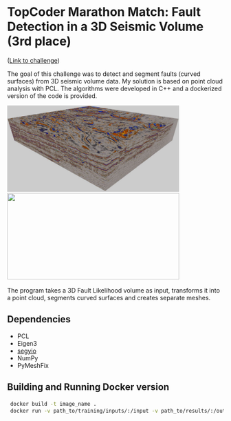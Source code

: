 # TopCoder Marathon Match: Fault Detection in a 3D Seismic Volume (3rd place)
([Link to challenge](https://www.topcoder.com/challenges/5863dfd8-f36c-468a-8930-b2bc16b9a92a?tab=details))


The goal of this challenge was to detect and segment faults (curved surfaces) from 3D seismic volume data. My solution is based on point cloud analysis with PCL. The algorithms were developed in C++ and a dockerized version of the code is provided.


<img src="doc/seismic_image.png" width=400 height=200>                     <img src="doc/seg.gif" width=400 height=200>

The program takes a 3D Fault Likelihood volume as input, transforms it into a point cloud, segments curved surfaces and creates separate meshes.

## Dependencies
- PCL
- Eigen3
- [segyio](https://github.com/equinor/segyio)
- NumPy
- PyMeshFix


## Building and Running Docker version

```bash
 docker build -t image_name .
 docker run -v path_to/training/inputs/:/input -v path_to/results/:/output image_name /input /output
 ```
